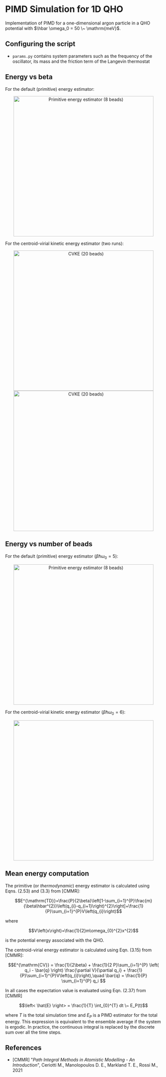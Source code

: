# PIMD Simulation for 1D QHO

Implementation of PIMD for a one-dimensional argon particle in a QHO potential with $\hbar \omega_0 = 50 \~ \mathrm{meV}$.

## Configuring the script

* `params.py` contains system parameters such as the frequency of the oscillator, its mass and the friction term of the Langevin thermostat

## Energy vs beta

For the default (primitive) energy estimator:

<p align="center"><img src="https://i.imgur.com/vJcDdrw.png" alt="Primitive energy estimator (8 beads)" width="450" /></p>

For the centroid-virial kinetic energy estimator (two runs):

<p align="center"><img src="https://i.imgur.com/aOTR4xK.png" alt="CVKE (20 beads)" width="450" /><img src="https://i.imgur.com/BVSy8k3.png" alt="CVKE (20 beads)" width="450" /></p>

## Energy vs number of beads

For the default (primitive) energy estimator ($\beta\hbar\omega_0 = 5$):

<p align="center"><img src="https://i.imgur.com/3avp94W.png" alt="Primitive energy estimator (8 beads)" width="450" /></p>

For the centroid-virial kinetic energy estimator ($\beta\hbar\omega_0 = 6$):

<p align="center"><img src="https://i.imgur.com/MdJAGK9.png" width="450" /></p>


## Mean energy computation

The primitive (or *thermodynamic*) energy estimator is calculated using Eqns. (2.53) and (3.3) from [CMMR]:

$$E^{\mathrm{TD}}=\frac{P}{2\beta}\left[1-\sum_{i=1}^{P}\frac{m}{\beta\hbar^{2}}\left(q_{i}-q_{i+1}\right)^{2}\right]+\frac{1}{P}\sum_{i=1}^{P}V\left(q_{i}\right)$$

where

$$V\left(x\right)=\frac{1}{2}m\omega_{0}^{2}x^{2}$$

is the potential energy associated with the QHO. 

The centroid-virial energy estimator is calculated using Eqn. (3.15) from [CMMR]:

$$E^{\mathrm{CV}} = \frac{1}{2\beta} + \frac{1}{2 P}\sum_{i=1}^{P} \left( q_i - \bar{q} \right) \frac{\partial V}{\partial q_i} + \frac{1}{P}\sum_{i=1}^{P}V\left(q_{i}\right),\quad \bar{q} = \frac{1}{P} \sum_{i=1}^{P} q_i $$

In all cases the expectation value is evaluated using Eqn. (2.37) from [CMMR]

$$\left< \hat{E} \right> = \frac{1}{T} \int_{0}^{T} dt \~ E_P(t)$$

where $T$ is the total simulation time and $E_P$ is a PIMD estimator for the total energy. This expression is equivalent to the ensemble average if the system is ergodic. In practice, the continuous integral is replaced by the discrete sum over all the time steps.

## References

* [CMMR] "*Path Integral Methods in Atomistic Modelling - An Introduction*", Ceriotti M., Manolopoulos D. E., Markland T. E., Rossi M., 2021
